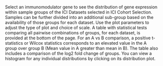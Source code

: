 Select an immunomodulator gene to see the distribution of gene expression within sample groups of the ICI Datasets selected in ICI Cohort Selection. Samples can be further divided into an additional sub-group based on the availability of those groups for each dataset. Use the plot parameters to adjust the type of plot and choice of scale. A table with statistical tests comparing all pairwise combinations of groups, for each dataset, is provided at the bottom of the page. For an A vs B comparison, a positive t-statistics or Wilcox statistics corresponds to an elevated value in the A group over group B (Mean value in A greater than mean in B). The table also includes a comparison of the log2 fold change of groups. You can view a histogram for any individual distributions by clicking on its distribution plot.
